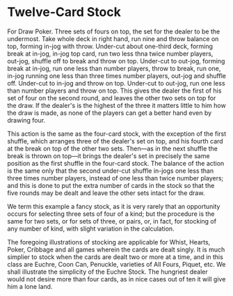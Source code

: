 # Twelve-Card Stock

For Draw Poker. Three sets of fours on top, the set for the dealer to be the undermost. Take whole deck in right hand, run nine and throw balance on top, forming in-jog with throw. Under-cut about one-third deck, forming break at in-jog, in-jog top card, run two less thna twice number players, out-jog, shuffle off to break and throw on top. Under-cut to out-jog, forming break at in-jog, run one less than number players, throw to break, run one, in-jog running one less than three times number players, out-jog and shuffle off. Under-cut to in-jog and throw on top. Under-cut to out-jog, run one less than number players and throw on top. This gives the dealer the first of his set of four on the second round, and leaves the other two sets on top for the draw. If the dealer's is the highest of the three it matters little to him how the draw is made, as none of the players can get a better hand even by drawing four.

This action is the same as the four-card stock, with the exception of the first shuffle, which arranges three of the dealer's set on top, and his fourth card at the break on top of the other two sets. Then—as in the next shuffle the break is thrown on top—it brings the dealer's set in precisely the same position as the first shuffle in the four-card stock. The balance of the action is the same only that the second under-cut shuffle in-jogs one less than three times number players, instead of one less than twice number players; and this is done to put the extra number of cards in the stock so that the five rounds may be dealt and leave the other sets intact for the draw.

We term this example a fancy stock, as it is very rarely that an opportunity occurs for selecting three sets of four of a kind; but the procedure is the same for two sets, or for sets of three, or pairs, or, in fact, for stocking of any number of kind, with slight variation in the calculation.

The foregoing illustrations of stocking are applicable for Whist, Hearts, Poker, Cribbage and all games wherein the cards are dealt singly. It is much simplier to stock when the cards are dealt two or more at a time, and in this class are Euchre, Coon Can, Penuckle, varieties of All Fours, Piquet, etc. We shall illustrate the simplicity of the Euchre Stock. The hungriest dealer would not desire more than four cards, as in nice cases out of ten it will give him a lone land.


